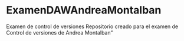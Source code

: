 # ExamenDAWAndreaMontalban
Examen de control de versiones
Repositorio creado para el examen de Control de versiones de Andrea Montalban”
